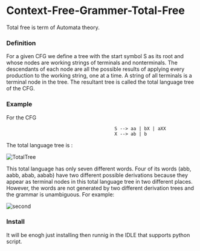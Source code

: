 # Context-Free-Grammer-Total-Free
Total free is term of Automata theory.

<h3>Definition</h3>
<p>For a given CFG we define a tree with the start symbol S as its root and
whose nodes are working strings of terminals and nonterminals. The descendants of each node are all the possible results of applying every production
to the working string, one at a time. A string of all terminals is a terminal
node in the tree. The resultant tree is called the total language tree of the
CFG. </p>

<h3>Example</h3>
<p>For the CFG </p>

                                            S --> aa | bX | aXX
                                            X --> ab | b
<p>The total language tree is :</p>


![TotalTree](https://user-images.githubusercontent.com/62469567/106431218-fcce4c00-647d-11eb-9cc4-27917c363514.PNG)

<p>This total language has only seven different words. Four of its words (abb,
aabb, abab, aabab) have two different possible derivations because they appear
as terminal nodes in this total language tree in two different places. However,
the words are not generated by two different derivation trees and the grammar
is unambiguous. For example:<p/>


![second](https://user-images.githubusercontent.com/62469567/106431415-45860500-647e-11eb-8215-c1dbddae837f.PNG)


<h3>Install</h3>
It will be enogh just installing then runnig in the IDLE that supports python script.

